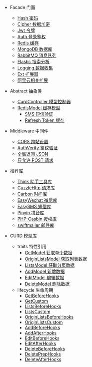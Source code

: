 - Facade 门面
  - [Hash 密码](facade/hash)
  - [Cipher 数据加密](facade/cipher)
  - [Jwt 令牌](facade/jwt)
  - [Auth 登录鉴权](facade/auth)
  - [Redis 缓存](facade/redis)
  - [MongoDB 数据库](facade/mongo)
  - [RabbitMQ 消息队列](facade/rabbitmq)
  - [Elastic 搜索分析](facade/elastic)
  - [Logging 数据收集](facade/logging)
  - [Ext 扩展器](facade/ext)
  - [阿里云相关扩展](facade/aliyun)

- Abstract 抽象类
  - [CurdController 模型控制器](abstract/curdController)
  - [RedisModel 缓存模型](abstract/redisModel)
    - [SMS 短信验证](redis/sms)
    - [Refresh Token 缓存](redis/refreshToken)

- Middleware 中间件
  - [CORS 跨站设置](middleware/cors)
  - [AuthVerify 鉴权验证](middleware/authVerify)
  - [全局返回 JSON](middleware/jsonResponse)
  - [只允许 POST 请求](middleware/onlyPostRequest)

- 推荐库
  - [Think 助手工具库](https://www.kancloud.cn/manual/thinkphp6_0/1149630)
  - [GuzzleHttp 请求库](http://docs.guzzlephp.org/en/stable/)
  - [Carbon 时间库](https://carbon.nesbot.com/docs/)
  - [EasyWechat 微信库](https://www.easywechat.com/docs)
  - [EasySMS 短信库](https://github.com/overtrue/easy-sms)
  - [Pinyin 拼音库](https://github.com/overtrue/pinyin)
  - [PHP-Casbin 授权库](https://github.com/php-casbin/php-casbin/blob/master/README_CN.md)
  - [swiftmailer 邮件库](https://swiftmailer.symfony.com/docs/introduction.html)

- CURD 模型库
  - traits 特性引用
    - [GetModel 获取单个数据](traits/getModel)
    - [OriginListsModel 获取列表数据](traits/originListsModel)
    - [ListsModel 获取分页数据](traits/listsModel)
    - [AddModel 新增数据](traits/addModel)
    - [EditModel 编辑数据](traits/editModel)
    - [DeleteModel 删除数据](traits/deleteModel)
  - lifecycle 生命周期
    - [GetBeforeHooks](lifecycle/getBeforeHooks)
    - [GetCustom](lifecycle/getCustom)
    - [ListsBeforeHooks](lifecycle/listsBeforeHooks)
    - [ListsCustom](lifecycle/listsCustom)
    - [OriginListsBeforeHooks](lifecycle/originListsBeforeHooks)
    - [OriginListsCustom](lifecycle/originListsCustom)
    - [AddBeforeHooks](lifecycle/addBeforeHooks)
    - [AddAfterHooks](lifecycle/addAfterHooks)
    - [EditBeforeHooks](lifecycle/editBeforeHooks)
    - [EditAfterHooks](lifecycle/editAfterHooks)
    - [DeleteBeforeHooks](lifecycle/deleteBeforeHooks)
    - [DeletePrepHooks](lifecycle/deletePrepHooks.md)
    - [DeleteAfterHooks](lifecycle/deleteAfterHooks)